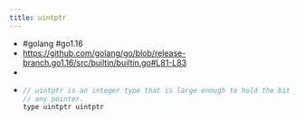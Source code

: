 ```yaml
---
title: uintptr
---
```


- #golang #go1.16
- https://github.com/golang/go/blob/release-branch.go1.16/src/builtin/builtin.go#L81-L83
-
- ```javascript
  // uintptr is an integer type that is large enough to hold the bit pattern of
  // any pointer.
  type uintptr uintptr
  ```